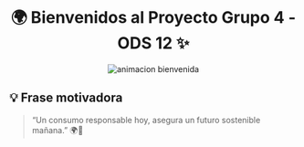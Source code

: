 <!-- ✨ Portada Animada con Shields y GIF -->
<h1 align="center">🌍 Bienvenidos al Proyecto Grupo 4 - ODS 12 ✨</h1>

<p align="center">
  <img src="https://readme-typing-svg.herokuapp.com?size=28&color=3CB371&center=true&vCenter=true&width=950&lines=🌱+Producción+y+Consumo+Responsables;💡+Innovando+para+un+futuro+sostenible;🤝+Trabajo+en+equipo+y+responsabilidad+social" alt="animacion bienvenida">
</p>


## 💡 Frase motivadora  

> “Un consumo responsable hoy, asegura un futuro sostenible mañana.” 🌍💚  
